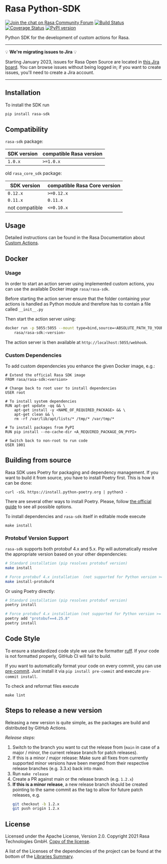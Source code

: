 # Rasa Python-SDK
[![Join the chat on Rasa Community Forum](https://img.shields.io/badge/forum-join%20discussions-brightgreen.svg)](https://forum.rasa.com/?utm_source=badge&utm_medium=badge&utm_campaign=pr-badge&utm_content=badge)
[![Build Status](https://github.com/RasaHQ/rasa-sdk/workflows/Continous%20Integration/badge.svg?event=push)](https://github.com/RasaHQ/rasa-sdk/actions/runs/)
[![Coverage Status](https://coveralls.io/repos/github/RasaHQ/rasa-sdk/badge.svg?branch=main)](https://coveralls.io/github/RasaHQ/rasa-sdk?branch=main)
[![PyPI version](https://img.shields.io/pypi/v/rasa-sdk.svg)](https://pypi.python.org/pypi/rasa-sdk)

Python SDK for the development of custom actions for Rasa.

<hr />

💡 **We're migrating issues to Jira** 💡

Starting January 2023, issues for Rasa Open Source are located in
[this Jira board](https://rasa-open-source.atlassian.net/browse/OSS). You can browse issues without being logged in;
if you want to create issues, you'll need to create a Jira account.

<hr />

## Installation

To install the SDK run

```bash
pip install rasa-sdk
```

## Compatibility

`rasa-sdk` package:

| SDK version    | compatible Rasa version           |
|----------------|-----------------------------------|
| `1.0.x`        | `>=1.0.x`                         |

old `rasa_core_sdk` package:

| SDK version    | compatible Rasa Core version           |
|----------------|----------------------------------------|
| `0.12.x`       | `>=0.12.x`                             |
| `0.11.x`       | `0.11.x`                               |
| not compatible | `<=0.10.x`                             |

## Usage

Detailed instructions can be found in the Rasa Documentation about
[Custom Actions](https://rasa.com/docs/rasa/core/actions).

## Docker

### Usage

In order to start an action server using implemented custom actions,
you can use the available Docker image `rasa/rasa-sdk`.

Before starting the action server ensure that the folder containing
your actions is handled as Python module and therefore has to contain
a file called `__init__.py`

Then start the action server using:

```bash
docker run -p 5055:5055 --mount type=bind,source=<ABSOLUTE_PATH_TO_YOUR_ACTIONS>,target=/app/actions \
	rasa/rasa-sdk:<version>
```

The action server is then available at `http://localhost:5055/webhook`.

### Custom Dependencies

To add custom dependencies you enhance the given Docker image, e.g.:

```
# Extend the official Rasa SDK image
FROM rasa/rasa-sdk:<version>

# Change back to root user to install dependencies
USER root

# To install system dependencies
RUN apt-get update -qq && \
    apt-get install -y <NAME_OF_REQUIRED_PACKAGE> && \
    apt-get clean && \
    rm -rf /var/lib/apt/lists/* /tmp/* /var/tmp/*

# To install packages from PyPI
RUN pip install --no-cache-dir <A_REQUIRED_PACKAGE_ON_PYPI>

# Switch back to non-root to run code
USER 1001
```

## Building from source

Rasa SDK uses Poetry for packaging and dependency management. If you want to build it from source,
you have to install Poetry first. This is how it can be done:

```
curl -sSL https://install.python-poetry.org | python3 -
```

There are several other ways to install Poetry. Please, follow
[the official guide](https://python-poetry.org/docs/#installation) to see all possible options.

To install dependencies and `rasa-sdk` itself in editable mode execute
```
make install
```

### Protobuf Version Support

`rasa-sdk` supports both protobuf 4.x and 5.x. Pip will automatically resolve the appropriate version based on your other dependencies:

```bash
# Standard installation (pip resolves protobuf version)
make install

# Force protobuf 4.x installation  (not supported for Python version >= 3.12)
make install-protobuf4
```

Or using Poetry directly:
```bash
# Standard installation (pip resolves protobuf version)
poetry install

# Force protobuf 4.x installation (not supported for Python version >= 3.12)
poetry add "protobuf==4.25.8"
poetry install
```


## Code Style

To ensure a standardized code style we use the formatter [ruff](https://github.com/astral-sh/ruff).
If your code is not formatted properly, GitHub CI will fail to build.

If you want to automatically format your code on every commit, you can use [pre-commit](https://pre-commit.com/).
Just install it via `pip install pre-commit` and execute `pre-commit install`.

To check and reformat files execute
```
make lint
```

## Steps to release a new version
Releasing a new version is quite simple, as the packages are build and distributed
by GitHub Actions.

*Release steps*:
1. Switch to the branch you want to cut the release from (`main` in case of a
  major / minor, the current release branch for patch releases).
2. If this is a minor / major release: Make sure all fixes from currently supported minor versions have been merged from their respective release branches (e.g. 3.3.x) back into main.
3. Run `make release`
4. Create a PR against main or the release branch (e.g. `1.2.x`)
5. **If this is a minor release**, a new release branch should be created
  pointing to the same commit as the tag to allow for future patch releases,
  e.g.
    ```bash
    git checkout -b 1.2.x
    git push origin 1.2.x
    ```

## License
Licensed under the Apache License, Version 2.0. Copyright 2021 Rasa
Technologies GmbH. [Copy of the license](LICENSE.txt).

A list of the Licenses of the dependencies of the project can be found at
the bottom of the
[Libraries Summary](https://libraries.io/github/RasaHQ/rasa-sdk).
